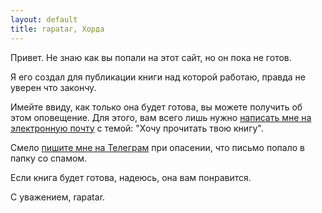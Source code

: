 ```yaml
---
layout: default
title: rapatar, Хорда
---
```


Привет. Не знаю как вы попали на этот сайт, но он пока не готов.

Я его создал для публикации книги над которой работаю, правда не уверен что закончу.

Имейте ввиду, как только она будет готова, вы можете получить об этом оповещение. Для этого, вам всего лишь нужно [написать мне на электронную почту](mailto:rapatar@gmail.com) с темой: "Хочу прочитать твою книгу".

Смело [пишите мне на Телеграм](https://t.me/rapatar) при опасении, что письмо попало в папку со спамом.

Если книга будет готова, надеюсь, она вам понравится.

С уважением, rapatar.
